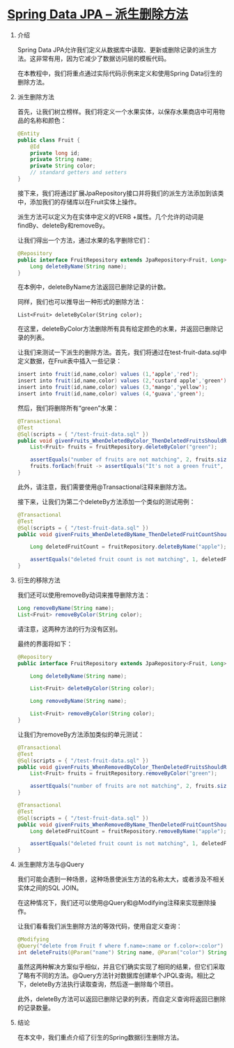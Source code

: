 # [Spring Data JPA – 派生删除方法](https://www.baeldung.com/spring-data-jpa-deleteby)

1. 介绍

    Spring Data JPA允许我们定义从数据库中读取、更新或删除记录的派生方法。这非常有用，因为它减少了数据访问层的模板代码。

    在本教程中，我们将重点通过实际代码示例来定义和使用Spring Data衍生的删除方法。

2. 派生删除方法

    首先，让我们树立榜样。我们将定义一个水果实体，以保存水果商店中可用物品的名称和颜色：

    ```java
    @Entity
    public class Fruit {
        @Id
        private long id;
        private String name;
        private String color;
        // standard getters and setters
    }
    ```

    接下来，我们将通过扩展JpaRepository接口并将我们的派生方法添加到该类中，添加我们的存储库以在Fruit实体上操作。

    派生方法可以定义为在实体中定义的VERB +属性。几个允许的动词是findBy、deleteBy和removeBy。

    让我们得出一个方法，通过水果的名字删除它们：

    ```java
    @Repository
    public interface FruitRepository extends JpaRepository<Fruit, Long> {
        Long deleteByName(String name);
    }
    ```

    在本例中，deleteByName方法返回已删除记录的计数。

    同样，我们也可以推导出一种形式的删除方法：

    `List<Fruit> deleteByColor(String color);`

    在这里，deleteByColor方法删除所有具有给定颜色的水果，并返回已删除记录的列表。

    让我们来测试一下派生的删除方法。首先，我们将通过在test-fruit-data.sql中定义数据，在Fruit表中插入一些记录：

    ```java
    insert into fruit(id,name,color) values (1,'apple','red');
    insert into fruit(id,name,color) values (2,'custard apple','green');
    insert into fruit(id,name,color) values (3,'mango','yellow');
    insert into fruit(id,name,color) values (4,'guava','green');
    ```

    然后，我们将删除所有“green”水果：

    ```java
    @Transactional
    @Test
    @Sql(scripts = { "/test-fruit-data.sql" })
    public void givenFruits_WhenDeletedByColor_ThenDeletedFruitsShouldReturn() {
        List<Fruit> fruits = fruitRepository.deleteByColor("green");

        assertEquals("number of fruits are not matching", 2, fruits.size());
        fruits.forEach(fruit -> assertEquals("It's not a green fruit", "green", fruit.getColor()));
    }
    ```

    此外，请注意，我们需要使用@Transactional注释来删除方法。

    接下来，让我们为第二个deleteBy方法添加一个类似的测试用例：

    ```java
    @Transactional
    @Test
    @Sql(scripts = { "/test-fruit-data.sql" })
    public void givenFruits_WhenDeletedByName_ThenDeletedFruitCountShouldReturn() {

        Long deletedFruitCount = fruitRepository.deleteByName("apple");

        assertEquals("deleted fruit count is not matching", 1, deletedFruitCount.intValue());
    }
    ```

3. 衍生的移除方法

    我们还可以使用removeBy动词来推导删除方法：

    ```java
    Long removeByName(String name);
    List<Fruit> removeByColor(String color);
    ```

    请注意，这两种方法的行为没有区别。

    最终的界面将如下：

    ```java
    @Repository
    public interface FruitRepository extends JpaRepository<Fruit, Long> {

        Long deleteByName(String name);

        List<Fruit> deleteByColor(String color);

        Long removeByName(String name);

        List<Fruit> removeByColor(String color);
    }
    ```

    让我们为removeBy方法添加类似的单元测试：

    ```java
    @Transactional
    @Test
    @Sql(scripts = { "/test-fruit-data.sql" })
    public void givenFruits_WhenRemovedByColor_ThenDeletedFruitsShouldReturn() {
        List<Fruit> fruits = fruitRepository.removeByColor("green");

        assertEquals("number of fruits are not matching", 2, fruits.size());
    }

    @Transactional
    @Test
    @Sql(scripts = { "/test-fruit-data.sql" })
    public void givenFruits_WhenRemovedByName_ThenDeletedFruitCountShouldReturn() {
        Long deletedFruitCount = fruitRepository.removeByName("apple");

        assertEquals("deleted fruit count is not matching", 1, deletedFruitCount.intValue());
    }
    ```

4. 派生删除方法与@Query

    我们可能会遇到一种场景，这种场景使派生方法的名称太大，或者涉及不相关实体之间的SQL JOIN。

    在这种情况下，我们还可以使用@Query和@Modifying注释来实现删除操作。

    让我们看看我们派生删除方法的等效代码，使用自定义查询：

    ```java
    @Modifying
    @Query("delete from Fruit f where f.name=:name or f.color=:color")
    int deleteFruits(@Param("name") String name, @Param("color") String color);
    ```

    虽然这两种解决方案似乎相似，并且它们确实实现了相同的结果，但它们采取了略有不同的方法。@Query方法针对数据库创建单个JPQL查询。相比之下，deleteBy方法执行读取查询，然后逐一删除每个项目。

    此外，deleteBy方法可以返回已删除记录的列表，而自定义查询将返回已删除的记录数量。

5. 结论

    在本文中，我们重点介绍了衍生的Spring数据衍生删除方法。
